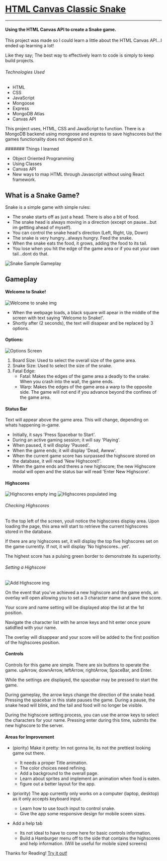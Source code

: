 # [HTML Canvas Classic Snake](https://snake-game-production-a232.up.railway.app)

---

#### Using the HTML Canvas API to create a Snake game.

This project was made so I could learn a little about the HTML Canvas API...I ended up learning a lot!

Like they say; The best way to effectively learn to code is simply to keep build projects.

###### Technologies Used
- HTML
- CSS
- JavaScript
- Mongoose
- Express
- MongoDB Atlas
- Canvas API

This project uses, HTML, CSS and JavaScript to function. There is a MongoDB backend using mongoose and express to save highscores but the games functionality does not depend on it. 

####### Things I learned 
- Object Oriented Programming
- Using Classes
- Canvas API
- New ways to map HTML through Javascript without using React framework.

## What is a Snake Game?
Snake is a simple game with simple rules:
- The snake starts off as just a head. There is also a bit of food.
- The snake head is always moving in a direction (except on pause...but im gettting ahead of myself).
- You can control the snake head's direction (Left, Right, Up, Down)
- The snake is very hungry...always hungry. Feed the snake.
- When the snake eats the food, it grows, adding the food to its tail.
- You lose when you hit the edge of the game area or if you eat your own tail...dont do that.

![Snake Sample Gameplay](https://upload.wikimedia.org/wikipedia/commons/5/55/Snake_can_be_completed.gif)

## Gameplay

#### Welcome to Snake!

![Welcome to snake img](https://i.imgur.com/T3NHmKI.png)

- When the webpage loads, a black square will apear in the middle of the screen with text saying 'Welcome to Snake!'.
- Shortly after (2 seconds), the text will disapear and be replaced by 3 options.

#### Options:

![Options Screen](https://i.imgur.com/AXGeg8N.png)

1. Board Size: Used to select the overall size of the game area.
2. Snake Size: Used to select the size of the snake.
3. Fatal Edge:
   - Fatal: Makes the edges of the game area a deadly to the snake. When you crash into the wall, the game ends.
   - Warp: Makes the edges of the game area a warp to the opposite side. The game will not end if you advance beyond the confines of the game area.

#### Status Bar
Text will appear above the game area. This will change, depending on whats happening in-game.
- Initially, it says 'Press Spacebar to Start'.
- During an active gaming session; it will say 'Playing'.
- When paused, it will display 'Paused'.
- When the game ends; it will display 'Dead, Awww'.
- When the current game score has surpassed the highscore stored on the database, it will read 'New Highscore!!'.
- When the game ends and theres a new highscore; the new Highscore modal will open and the status bar will read 'Enter New Highscore'.

#### Highscores

![Highscores empty img](https://i.imgur.com/etuLoSH.png)
![Highscores populated img](https://i.imgur.com/ct16Fa8.png)

###### Checking Highscores
To the top left of the screen, youll notice the highscores display area. Upon loading the page, this area will start to retrieve the current highscores stored in the database.

If there are any highscores set, it will display the top five highscores set on the game currently. If not, it will display 'No highscores...yet'.

The highest score has a pulsing green border to demonstrate its superiority.

###### Setting a Highscore 

![Add Highscore img](https://i.imgur.com/O5gGtS9.png)

On the event that you've achieved a new highscore and the game ends, an overlay will open allowing you to set a 3 character name and save the score.

Your score and name setting will be displayed atop the list at the 1st position. 

Navigate the character list with he arrow keys and hit enter once youre satidfied with your name.

The overlay will disappear and your score will be added to the first position of the highscores position.

#### Controls

Controls for this game are simple. There are six buttons to operate the game. upArrow, downArrow, leftArrow, rightArrow, SpaceBar, and Enter.

While the settings are displayed, the spacebar may be pressed to start the game.

During gameplay, the arrow keys change the direction of the snake head. Pressing the spacebar in this state pauses the game. During a pause, the snake head will blink, and the tail and food will no longer be visible. 

During the highscore setting process, you can use the arrow keys to select the characters for your name. Pressing enter during this time, submits the new highscore to the server.

#### Areas for Improvement
- (piority) Make it pretty: Im not gonna lie, its not the prettiest looking game out there.
   - It needs a proper Title animation.
   - The color choices need refining.
   - Add a background to the overall page.
   - Learn about sprites and implement an animation when food is eaten.
   - figure out a better layout for the app.
   
- (priority) The app currently only works on a computer (laptop, desktop) as it only accepts keyboard input.
   - Learn how to use touch input to control snake.
   - Give the app some responsive design for mobile sceen sizes.

- Add a help tab
   - Its not ideal to have to come here for basic controls information.
   - Build a Hamburger menu off to the side that contains the highscores and help information. (Will be useful for mobile sized screens)
 

Thanks for Reading!  [Try it out!](https://snake-game-production-a232.up.railway.app)
